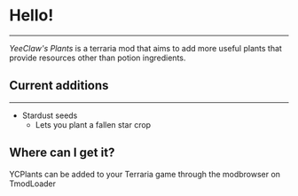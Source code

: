# Hello! #
-----------

*YeeClaw's Plants* is a terraria mod that aims to add more useful plants that provide resources other than potion ingredients.

## Current additions ##
------------------------

* Stardust seeds
	* Lets you plant a fallen star crop

## Where can I get it? ##

YCPlants can be added to your Terraria game through the modbrowser on TmodLoader